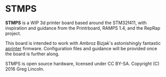 STMPS
=====

**STMPS** is a WIP 3d printer board based around the STM32f411, with inspiration and guidance
from the Printrboard, RAMPS 1.4, and the RepRap project.

This board is intended to work with Ambroz Bizjak's astonishingly fantastic 
[aprinter](https://github.com/ambrop72/aprinter) firmware. Configuration files and guidance will be
provided once the board is further along.

STMPS is open source hardware, licensed under CC BY-SA. Copyright (C) 2016 Greg Lincoln.